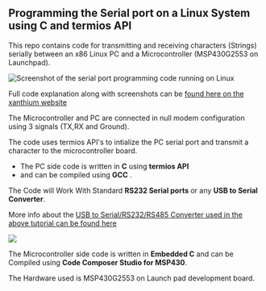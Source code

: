 ## Programming the Serial port on a Linux System using C and termios API

This repo contains code for transmitting and receiving characters (Strings) serially between an x86 Linux PC and a Microcontroller (MSP430G2553 on Launchpad).

<img src="http://s25.postimg.org/b6qc8sbz3/Serial_Port_Write.jpg" alt ="Screenshot of the serial port programming code running on Linux">

Full code explanation along with screenshots can be <a href = http://xanthium.in/Serial-Port-Programming-on-Linux> found here on the xanthium website </a>

The Microcontroller and PC are connected in null modem configuration using  3 signals (TX,RX and Ground).

The code uses termios API's to intialize the PC serial port and transmit a character to the microcontroller board.
- The PC side code is written in **C** using **termios API** 
- and can be compiled using **GCC** .

The Code will Work With Standard **RS232 Serial ports** or any **USB to Serial Converter**.

More info about the  <a href = "http://xanthium.in/USB-to-Serial-RS232-RS485-Converter">USB to Serial/RS232/RS485 Converter used in the above tutorial can be found here</a>

<img src = "http://s25.postimg.org/ucb73bztr/usb_to_rs485_converter_250px.jpg"  href="http://xanthium.in/USB-to-Serial-RS232-RS485-Converter"/>

The Microcontroller side code is written in **Embedded C** and can be Compiled using **Code Composer Studio for MSP430**.

The Hardware used is MSP430G2553 on Launch pad development board.
